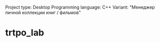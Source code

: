 Project type: Desktop
Programming language: C++
Variant: "Менеджер личной коллекции книг / фильмов"

# trtpo_lab
